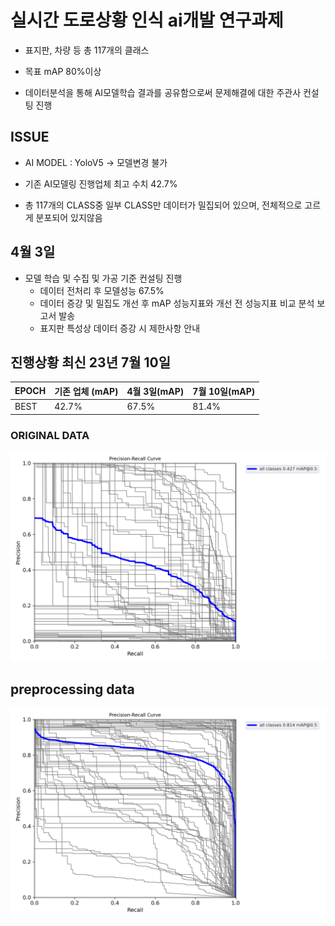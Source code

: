 # 실시간 도로상황 인식 ai개발 연구과제

- 표지판, 차량 등 총 117개의 클래스

- 목표 mAP 80%이상

- 데이터분석을 통해 AI모델학습 결과를 공유함으로써 문제해결에 대한 주관사 컨설팅 진행


## ISSUE


- AI MODEL : YoloV5 -> 모델변경 불가

- 기존 AI모델링 진행업체 최고 수치 42.7%

- 총 117개의 CLASS중 일부 CLASS만 데이터가 밀집되어 있으며, 전체적으로 고르게 분포되어 있지않음
  

## 4월 3일 

- 모델 학습 및 수집 및 가공 기준 컨설팅 진행
  - 데이터 전처리 후 모델성능 67.5%
  - 데이터 증강 및 밀집도 개선 후 mAP 성능지표와 개선 전 성능지표 비교 분석 보고서 발송
  - 표지판 특성상 데이터 증강 시 제한사항 안내



## 진행상황 최신 23년 7월 10일

| EPOCH | 기존 업체 (mAP) | 4월 3일(mAP)        | 7월 10일(mAP)      |
| ----- | --------------  | ------------------- |------------------- |
| BEST  | 42.7%           | 67.5%               | 81.4%              |

### ORIGINAL DATA


![기존 DATA](https://github.com/Ztrillion/object_detection/blob/master/plots/기존PR_curve.png)




## preprocessing data


![prep_class](https://github.com/Ztrillion/object_detection/blob/master/plots/PR_curve.png)
